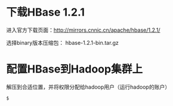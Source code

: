 # 下载HBase 1.2.1
进入官方下载页面：http://mirrors.cnnic.cn/apache/hbase/1.2.1/

选择binary版本压缩包：
hbase-1.2.1-bin.tar.gz

# 配置HBase到Hadoop集群上
解压到合适位置，并将权限分配给hadoop用户（运行hadoop的账户）
```sh
$
```